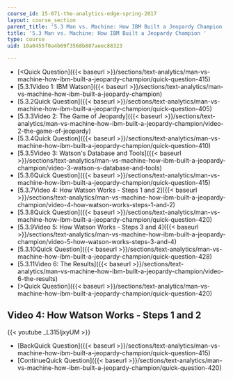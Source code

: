 ```yaml
---
course_id: 15-071-the-analytics-edge-spring-2017
layout: course_section
parent_title: '5.3 Man vs. Machine: How IBM Built a Jeopardy Champion '
title: '5.3 Man vs. Machine: How IBM Built a Jeopardy Champion '
type: course
uid: 10a0455f0a4b69f3568b887aeec88323

---
```


*   [<Quick Question]({{< baseurl >}}/sections/text-analytics/man-vs-machine-how-ibm-built-a-jeopardy-champion/quick-question-415)
*   [5.3.1Video 1: IBM Watson]({{< baseurl >}}/sections/text-analytics/man-vs-machine-how-ibm-built-a-jeopardy-champion)
*   [5.3.2Quick Question]({{< baseurl >}}/sections/text-analytics/man-vs-machine-how-ibm-built-a-jeopardy-champion/quick-question-405)
*   [5.3.3Video 2: The Game of Jeopardy]({{< baseurl >}}/sections/text-analytics/man-vs-machine-how-ibm-built-a-jeopardy-champion/video-2-the-game-of-jeopardy)
*   [5.3.4Quick Question]({{< baseurl >}}/sections/text-analytics/man-vs-machine-how-ibm-built-a-jeopardy-champion/quick-question-410)
*   [5.3.5Video 3: Watson's Database and Tools]({{< baseurl >}}/sections/text-analytics/man-vs-machine-how-ibm-built-a-jeopardy-champion/video-3-watson-s-database-and-tools)
*   [5.3.6Quick Question]({{< baseurl >}}/sections/text-analytics/man-vs-machine-how-ibm-built-a-jeopardy-champion/quick-question-415)
*   [5.3.7Video 4: How Watson Works - Steps 1 and 2]({{< baseurl >}}/sections/text-analytics/man-vs-machine-how-ibm-built-a-jeopardy-champion/video-4-how-watson-works-steps-1-and-2)
*   [5.3.8Quick Question]({{< baseurl >}}/sections/text-analytics/man-vs-machine-how-ibm-built-a-jeopardy-champion/quick-question-420)
*   [5.3.9Video 5: How Watson Works - Steps 3 and 4]({{< baseurl >}}/sections/text-analytics/man-vs-machine-how-ibm-built-a-jeopardy-champion/video-5-how-watson-works-steps-3-and-4)
*   [5.3.10Quick Question]({{< baseurl >}}/sections/text-analytics/man-vs-machine-how-ibm-built-a-jeopardy-champion/quick-question-428)
*   [5.3.11Video 6: The Results]({{< baseurl >}}/sections/text-analytics/man-vs-machine-how-ibm-built-a-jeopardy-champion/video-6-the-results)
*   [\>Quick Question]({{< baseurl >}}/sections/text-analytics/man-vs-machine-how-ibm-built-a-jeopardy-champion/quick-question-420)

Video 4: How Watson Works - Steps 1 and 2
-----------------------------------------

{{< youtube _L315IjxyUM >}}

*   [BackQuick Question]({{< baseurl >}}/sections/text-analytics/man-vs-machine-how-ibm-built-a-jeopardy-champion/quick-question-415)
*   [ContinueQuick Question]({{< baseurl >}}/sections/text-analytics/man-vs-machine-how-ibm-built-a-jeopardy-champion/quick-question-420)